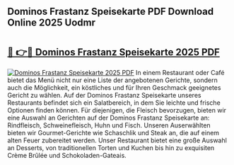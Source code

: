 ## Dominos Frastanz Speisekarte PDF Download Online 2025 Uodmr

# <h2><a href="http://gca52l.nevu.top/?p=Dominos+Frastanz+Speisekarte">🔗 👉🔴 Dominos Frastanz Speisekarte 2025 PDF</a></h2>

[![Dominos Frastanz Speisekarte 2025 PDF](https://i.imgur.com/dBaPXMq.png)](http://gca52l.nevu.top/?p=Dominos+Frastanz+Speisekarte)
In einem Restaurant oder Café bietet das Menü nicht nur eine Liste der angebotenen Gerichte, sondern auch die Möglichkeit, ein köstliches und für Ihren Geschmack geeignetes Gericht zu wählen. Auf der Dominos Frastanz Speisekarte unseres Restaurants befindet sich ein Salatbereich, in dem Sie leichte und frische Optionen finden können. Für diejenigen, die Fleisch bevorzugen, bieten wir eine Auswahl an Gerichten auf der Dominos Frastanz Speisekarte an: Rindfleisch, Schweinefleisch, Huhn und Fisch. Unseren Auserwählten bieten wir Gourmet-Gerichte wie Schaschlik und Steak an, die auf einem alten Feuer zubereitet werden. Unser Restaurant bietet eine große Auswahl an Desserts, von traditionellen Torten und Kuchen bis hin zu exquisiten Crème Brûlée und Schokoladen-Gateais.
